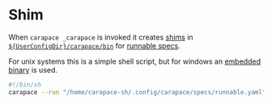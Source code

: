 # Shim

When `carapace _carapace` is invoked it  creates [shims] in [`${UserConfigDir}/carapace/bin`] for [runnable specs].

For unix systems this is a simple shell script, but for windows an [embedded binary] is used.

```sh
#!/bin/sh
carapace --run "/home/carapace-sh/.config/carapace/specs/runnable.yaml" "$@"
```

[`${UserConfigDir}/carapace/bin`]:https://pkg.go.dev/os#UserConfigDir
[embedded binary]:https://github.com/carapace-sh/carapace-bin/blob/master/cmd/carapace-shim/main.go
[runnable specs]:run.md
[shims]:https://en.wikipedia.org/wiki/Shim_(computing)
